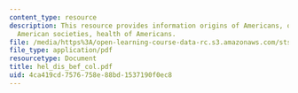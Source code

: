```yaml
---
content_type: resource
description: This resource provides information origins of Americans, overview of
  American societies, health of Americans.
file: /media/https%3A/open-learning-course-data-rc.s3.amazonaws.com/sts-005-disease-and-society-in-america-fall-2005/4ca419cd7576758e88bd1537190f0ec8_hel_dis_bef_col.pdf
file_type: application/pdf
resourcetype: Document
title: hel_dis_bef_col.pdf
uid: 4ca419cd-7576-758e-88bd-1537190f0ec8
---
```

